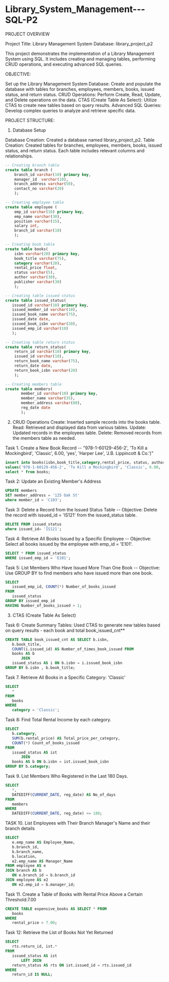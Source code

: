 # Library_System_Management---SQL-P2

PROJECT OVERVIEW

Project Title: Library Management System
Database: library_project_p2

This project demonstrates the implementation of a Library Management System using SQL. It includes creating and managing tables, performing CRUD operations, and executing advanced SQL queries.

OBJECTIVE:

Set up the Library Management System Database: Create and populate the database with tables for branches, employees, members, books, issued status, and return status.
CRUD Operations: Perform Create, Read, Update, and Delete operations on the data.
CTAS (Create Table As Select): Utilize CTAS to create new tables based on query results.
Advanced SQL Queries: Develop complex queries to analyze and retrieve specific data.

PROJECT STRUCTURE:

1. Database Setup


Database Creation: Created a database named library_project_p2.
Table Creation: Created tables for branches, employees, members, books, issued status, and return status. Each table includes relevant columns and relationships.

```sql
-- Creating branch table
create table branch (
	branch_id varchar(10) primary key,
	manager_id	varchar(10),
    branch_address varchar(50),
    contact_no varchar(20)
    );
```

```sql  
-- Creating employee table
create table employee (
	emp_id varchar(10) primary key,
	emp_name varchar(30),
	position varchar(15),
    salary int,
	branch_id varchar(10)
    );
```

```sql  
-- Creating book table
create table books(
	isbn varchar(20) primary key,
	book_title varchar(75),
    category varchar(20),
	rental_price float,
	status varchar(5),
	author varchar(30),
	publisher varchar(30)
    );
```

 ```sql         
-- Creating table issued status
create table issued_status(
	issued_id varchar(10) primary key,
	issued_member_id varchar(10),
	issued_book_name varchar(75),
	issued_date date,
	issued_book_isbn varchar(20),
	issued_emp_id varchar(10)
    );
  ```

```sql 
-- Creating table return status          
create table return_status(
	return_id varchar(10) primary key,
	issued_id varchar(10),
	return_book_name varchar(75),
	return_date date,
	return_book_isbn varchar(20)
    );
```

 ```sql
-- Creating members table       
create table members(
		member_id varchar(10) primary key,
        member_name varchar(35),
        member_address varchar(80),
        reg_date date
        );
```


2. CRUD Operations
Create: Inserted sample records into the books table.
Read: Retrieved and displayed data from various tables.
Update: Updated records in the employees table.
Delete: Removed records from the members table as needed.

Task 1. Create a New Book Record -- "978-1-60129-456-2', 'To Kill a Mockingbird', 'Classic', 6.00, 'yes', 'Harper Lee', 'J.B. Lippincott & Co.')"

 ```sql
insert into books(isbn,book_title,category,rental_price, status, author, publisher)
values('978-1-60129-456-2', 'To Kill a Mockingbird', 'Classic', 6.00, 'yes', 'Harper Lee', 'J.B. Lippincott & Co.');
select * from books;
```
Task 2: Update an Existing Member's Address

 ```sql
UPDATE members
SET member_address = '125 Oak St'
where member_id = 'C103';
```

Task 3: Delete a Record from the Issued Status Table -- Objective: Delete the record with issued_id = 'IS121' from the issued_status table.

 ```sql
DELETE FROM issued_status
where issued_id= 'IS121';
```

Task 4: Retrieve All Books Issued by a Specific Employee -- Objective: Select all books issued by the employee with emp_id = 'E101'.

 ```sql
SELECT * FROM issued_status
WHERE issued_emp_id = 'E101';
```

Task 5: List Members Who Have Issued More Than One Book -- Objective: Use GROUP BY to find members who have issued more than one book.

 ```sql
SELECT 
    issued_emp_id, COUNT(*) Number_of_books_issued
FROM
    issued_status
GROUP BY issued_emp_id
HAVING Number_of_books_issued > 1;
```


3. CTAS (Create Table As Select)

Task 6: Create Summary Tables: Used CTAS to generate new tables based on query results - each book and total book_issued_cnt**
 ```sql
CREATE TABLE book_issued_cnt AS SELECT b.isbn,
    b.book_title,
    COUNT(i.issued_id) AS Number_of_times_book_issued FROM
    books AS b
        JOIN
    issued_status AS i ON b.isbn = i.issued_book_isbn
GROUP BY b.isbn , b.book_title;
```

Task 7. Retrieve All Books in a Specific Category: 'Classic'
 ```sql
SELECT 
    *
FROM
    books
WHERE
    category = 'Classic';
```    

Task 8: Find Total Rental Income by each category.
 ```sql
SELECT 
    b.category,
    SUM(b.rental_price) AS Total_price_per_category,
    COUNT(*) Count_of_books_issued
FROM
    issued_status AS ist
        JOIN
    books AS b ON b.isbn = ist.issued_book_isbn
GROUP BY b.category;
```

Task 9. List Members Who Registered in the Last 180 Days.
 ```sql
SELECT 
    *, 
    DATEDIFF(CURRENT_DATE, reg_date) AS No_of_days
FROM
    members
WHERE
    DATEDIFF(CURRENT_DATE, reg_date) <= 180;
```
    
TASK 10. List Employees with Their Branch Manager's Name and their branch details
 ```sql
SELECT 
    e.emp_name AS Employee_Name,
    b.branch_id,
    b.branch_name,
    b.location,
    e2.emp_name AS Manager_Name
FROM employee AS e
JOIN branch AS b 
    ON e.branch_id = b.branch_id
JOIN employee AS e2 
    ON e2.emp_id = b.manager_id;
```

Task 11. Create a Table of Books with Rental Price Above a Certain Threshold:7.00
 ```sql
CREATE TABLE expensive_books AS SELECT * FROM
    books
WHERE
    rental_price > 7.00;
```    
    
Task 12: Retrieve the List of Books Not Yet Returned
 ```sql
SELECT 
    rts.return_id, ist.*
FROM
    issued_status AS ist
        LEFT JOIN
    return_status AS rts ON ist.issued_id = rts.issued_id
WHERE
    return_id IS NULL;
```

